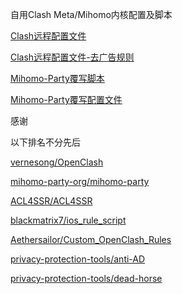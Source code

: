 自用Clash Meta/Mihomo内核配置及脚本

[Clash远程配置文件](https://github.com/lamchey/HelloWorld/blob/main/Clash/Config/Clash_Config.ini)


[Clash远程配置文件-去广告规则](https://github.com/lamchey/HelloWorld/blob/main/Clash/Config/Clash_Config_AdBlock.ini)


[Mihomo-Party覆写脚本](https://github.com/lamchey/HelloWorld/blob/main/Mihomo/JavaScript/JavaScript.js)


[Mihomo-Party覆写配置文件](https://github.com/lamchey/HelloWorld/blob/main/Mihomo/YAML/Extend.yaml)





感谢

以下排名不分先后

[vernesong/OpenClash](https://github.com/vernesong/OpenClash)

[mihomo-party-org/mihomo-party](https://github.com/mihomo-party-org/mihomo-party)

[ACL4SSR/ACL4SSR](https://github.com/ACL4SSR/ACL4SSR)

[blackmatrix7/ios_rule_script](https://github.com/blackmatrix7/ios_rule_script)

[Aethersailor/Custom_OpenClash_Rules](https://github.com/Aethersailor/Custom_OpenClash_Rules)

[privacy-protection-tools/anti-AD](https://github.com/privacy-protection-tools/anti-AD)

[privacy-protection-tools/dead-horse](https://github.com/privacy-protection-tools/dead-horse)
